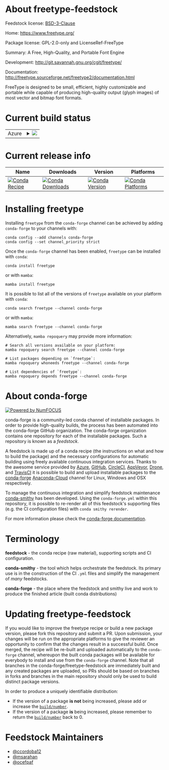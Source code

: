 About freetype-feedstock
========================

Feedstock license: [BSD-3-Clause](https://github.com/conda-forge/freetype-feedstock/blob/main/LICENSE.txt)

Home: https://www.freetype.org/

Package license: GPL-2.0-only and LicenseRef-FreeType

Summary: A Free, High-Quality, and Portable Font Engine

Development: http://git.savannah.gnu.org/cgit/freetype/

Documentation: http://freetype.sourceforge.net/freetype2/documentation.html

FreeType is designed to be small, efficient, highly customizable
and portable while capable of producing high-quality output (glyph images)
of most vector and bitmap font formats.


Current build status
====================


<table>
    
  <tr>
    <td>Azure</td>
    <td>
      <details>
        <summary>
          <a href="https://dev.azure.com/conda-forge/feedstock-builds/_build/latest?definitionId=331&branchName=main">
            <img src="https://dev.azure.com/conda-forge/feedstock-builds/_apis/build/status/freetype-feedstock?branchName=main">
          </a>
        </summary>
        <table>
          <thead><tr><th>Variant</th><th>Status</th></tr></thead>
          <tbody><tr>
              <td>linux_64</td>
              <td>
                <a href="https://dev.azure.com/conda-forge/feedstock-builds/_build/latest?definitionId=331&branchName=main">
                  <img src="https://dev.azure.com/conda-forge/feedstock-builds/_apis/build/status/freetype-feedstock?branchName=main&jobName=linux&configuration=linux%20linux_64_" alt="variant">
                </a>
              </td>
            </tr><tr>
              <td>linux_aarch64</td>
              <td>
                <a href="https://dev.azure.com/conda-forge/feedstock-builds/_build/latest?definitionId=331&branchName=main">
                  <img src="https://dev.azure.com/conda-forge/feedstock-builds/_apis/build/status/freetype-feedstock?branchName=main&jobName=linux&configuration=linux%20linux_aarch64_" alt="variant">
                </a>
              </td>
            </tr><tr>
              <td>linux_ppc64le</td>
              <td>
                <a href="https://dev.azure.com/conda-forge/feedstock-builds/_build/latest?definitionId=331&branchName=main">
                  <img src="https://dev.azure.com/conda-forge/feedstock-builds/_apis/build/status/freetype-feedstock?branchName=main&jobName=linux&configuration=linux%20linux_ppc64le_" alt="variant">
                </a>
              </td>
            </tr><tr>
              <td>osx_64</td>
              <td>
                <a href="https://dev.azure.com/conda-forge/feedstock-builds/_build/latest?definitionId=331&branchName=main">
                  <img src="https://dev.azure.com/conda-forge/feedstock-builds/_apis/build/status/freetype-feedstock?branchName=main&jobName=osx&configuration=osx%20osx_64_" alt="variant">
                </a>
              </td>
            </tr><tr>
              <td>osx_arm64</td>
              <td>
                <a href="https://dev.azure.com/conda-forge/feedstock-builds/_build/latest?definitionId=331&branchName=main">
                  <img src="https://dev.azure.com/conda-forge/feedstock-builds/_apis/build/status/freetype-feedstock?branchName=main&jobName=osx&configuration=osx%20osx_arm64_" alt="variant">
                </a>
              </td>
            </tr><tr>
              <td>win_64</td>
              <td>
                <a href="https://dev.azure.com/conda-forge/feedstock-builds/_build/latest?definitionId=331&branchName=main">
                  <img src="https://dev.azure.com/conda-forge/feedstock-builds/_apis/build/status/freetype-feedstock?branchName=main&jobName=win&configuration=win%20win_64_" alt="variant">
                </a>
              </td>
            </tr>
          </tbody>
        </table>
      </details>
    </td>
  </tr>
</table>

Current release info
====================

| Name | Downloads | Version | Platforms |
| --- | --- | --- | --- |
| [![Conda Recipe](https://img.shields.io/badge/recipe-freetype-green.svg)](https://anaconda.org/conda-forge/freetype) | [![Conda Downloads](https://img.shields.io/conda/dn/conda-forge/freetype.svg)](https://anaconda.org/conda-forge/freetype) | [![Conda Version](https://img.shields.io/conda/vn/conda-forge/freetype.svg)](https://anaconda.org/conda-forge/freetype) | [![Conda Platforms](https://img.shields.io/conda/pn/conda-forge/freetype.svg)](https://anaconda.org/conda-forge/freetype) |

Installing freetype
===================

Installing `freetype` from the `conda-forge` channel can be achieved by adding `conda-forge` to your channels with:

```
conda config --add channels conda-forge
conda config --set channel_priority strict
```

Once the `conda-forge` channel has been enabled, `freetype` can be installed with `conda`:

```
conda install freetype
```

or with `mamba`:

```
mamba install freetype
```

It is possible to list all of the versions of `freetype` available on your platform with `conda`:

```
conda search freetype --channel conda-forge
```

or with `mamba`:

```
mamba search freetype --channel conda-forge
```

Alternatively, `mamba repoquery` may provide more information:

```
# Search all versions available on your platform:
mamba repoquery search freetype --channel conda-forge

# List packages depending on `freetype`:
mamba repoquery whoneeds freetype --channel conda-forge

# List dependencies of `freetype`:
mamba repoquery depends freetype --channel conda-forge
```


About conda-forge
=================

[![Powered by
NumFOCUS](https://img.shields.io/badge/powered%20by-NumFOCUS-orange.svg?style=flat&colorA=E1523D&colorB=007D8A)](https://numfocus.org)

conda-forge is a community-led conda channel of installable packages.
In order to provide high-quality builds, the process has been automated into the
conda-forge GitHub organization. The conda-forge organization contains one repository
for each of the installable packages. Such a repository is known as a *feedstock*.

A feedstock is made up of a conda recipe (the instructions on what and how to build
the package) and the necessary configurations for automatic building using freely
available continuous integration services. Thanks to the awesome service provided by
[Azure](https://azure.microsoft.com/en-us/services/devops/), [GitHub](https://github.com/),
[CircleCI](https://circleci.com/), [AppVeyor](https://www.appveyor.com/),
[Drone](https://cloud.drone.io/welcome), and [TravisCI](https://travis-ci.com/)
it is possible to build and upload installable packages to the
[conda-forge](https://anaconda.org/conda-forge) [Anaconda-Cloud](https://anaconda.org/)
channel for Linux, Windows and OSX respectively.

To manage the continuous integration and simplify feedstock maintenance
[conda-smithy](https://github.com/conda-forge/conda-smithy) has been developed.
Using the ``conda-forge.yml`` within this repository, it is possible to re-render all of
this feedstock's supporting files (e.g. the CI configuration files) with ``conda smithy rerender``.

For more information please check the [conda-forge documentation](https://conda-forge.org/docs/).

Terminology
===========

**feedstock** - the conda recipe (raw material), supporting scripts and CI configuration.

**conda-smithy** - the tool which helps orchestrate the feedstock.
                   Its primary use is in the construction of the CI ``.yml`` files
                   and simplify the management of *many* feedstocks.

**conda-forge** - the place where the feedstock and smithy live and work to
                  produce the finished article (built conda distributions)


Updating freetype-feedstock
===========================

If you would like to improve the freetype recipe or build a new
package version, please fork this repository and submit a PR. Upon submission,
your changes will be run on the appropriate platforms to give the reviewer an
opportunity to confirm that the changes result in a successful build. Once
merged, the recipe will be re-built and uploaded automatically to the
`conda-forge` channel, whereupon the built conda packages will be available for
everybody to install and use from the `conda-forge` channel.
Note that all branches in the conda-forge/freetype-feedstock are
immediately built and any created packages are uploaded, so PRs should be based
on branches in forks and branches in the main repository should only be used to
build distinct package versions.

In order to produce a uniquely identifiable distribution:
 * If the version of a package **is not** being increased, please add or increase
   the [``build/number``](https://docs.conda.io/projects/conda-build/en/latest/resources/define-metadata.html#build-number-and-string).
 * If the version of a package **is** being increased, please remember to return
   the [``build/number``](https://docs.conda.io/projects/conda-build/en/latest/resources/define-metadata.html#build-number-and-string)
   back to 0.

Feedstock Maintainers
=====================

* [@ccordoba12](https://github.com/ccordoba12/)
* [@msarahan](https://github.com/msarahan/)
* [@ocefpaf](https://github.com/ocefpaf/)

